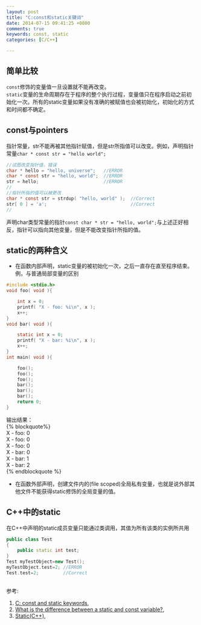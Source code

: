 ```yaml
---
layout: post  
title: "C:const和static关键词"  
date: 2014-07-15 09:41:25 +0800  
comments: true  
keywords: const, static  
categories: [C/C++]  

---
```


## 简单比较  

`const`修饰的变量值一旦设置就不能再改变。  
`static`变量的生命周期存在于程序的整个执行过程，变量值只在程序启动之前初始化一次。所有的static变量如果没有准确的被赋值也会被初始化，初始化的方式和时间都不确定。  

## const与pointers  
指针常量，str不能再被其他指针赋值，但是str所指值可以改变。例如，声明指针常量`char * const str = "hello world";`  
```c
//试图改变指针值，错误
char * hello = "hello, universe";   //ERROR
char * const str = "hello, world";  //ERROR
str = hello;                        //ERROR
//
//指针所指的值可以被更改
char * const str = strdup( "hello, world" );  //Correct
str[ 0 ] = 'a';                               //Correct
//
```  
声明char类型常量的指针`const char * str = "hello, world";`与上述正好相反，指针可以指向其他变量，但是不能改变指针所指的值。  

##  static的两种含义  

- 在函数内部声明，static变量的被初始化一次，之后一直存在直至程序结束。例，与普通局部变量的区别  

``` c
#include <stdio.h>
void foo( void ){

	int x = 0;
	printf( "X - foo: %i\n", x );
	x++;
}
void bar( void ){

	static int x = 0;
	printf( "X - bar: %i\n", x );
	x++;
}
int main( void ){

	foo();
	foo();
	foo();
	bar();
	bar();
	bar();
	return 0;
}
```  
输出结果：  
{% blockquote%}  
X - foo: 0  
X - foo: 0  
X - foo: 0  
X - bar: 0  
X - bar: 1  
X - bar: 2  
{% endblockquote %}  

- 在函数外部声明，创建文件内的(file scoped)全局私有变量，也就是说外部其他文件不能获得static修饰的全局变量的值。

##  C++中的static

在C++中声明的static成员变量只能通过类调用，其值为所有该类的实例所共用  
```c++
public class Test
{
    public static int test;
}
Test myTestObject=new Test();
myTestObject.test=2; //ERROR
Test.test=2;         //Correct
```  

##  

参考:  

1. [C: const and static keywords][link1],  
2. [What is the difference between a static and const variable?][link2],  
3. [Static(C++)][link3],  
  
[link1]: http://www.noxeos.com/2011/07/29/c-const-static-keywords/  

[link2]: http://stackoverflow.com/questions/2216239/what-is-the-difference-between-a-static-and-const-variable

[link3]: http://msdn.microsoft.com/en-us/library/s1sb61xd%28VS.80%29.aspx
